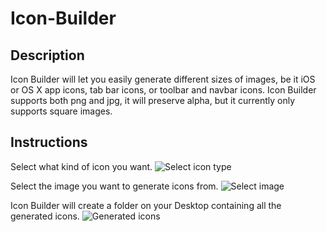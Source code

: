 # Icon-Builder

## Description

Icon Builder will let you easily generate different sizes of images, be it iOS or OS X app icons, tab bar icons, or toolbar and navbar icons. Icon Builder supports both png and jpg, it will preserve alpha, but it currently only supports square images. 


## Instructions

Select what kind of icon you want.
![Select icon type](http://i.imgur.com/VMaswUE.png)

Select the image you want to generate icons from.
![Select image](http://i.imgur.com/09tSwBW.png)

Icon Builder will create a folder on your Desktop containing all the generated icons.
![Generated icons](http://i.imgur.com/fEotQW8.png)
